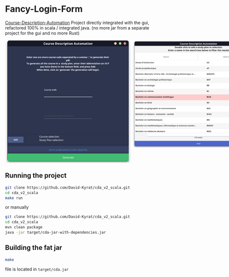 # Fancy-Login-Form

[Course-Description-Automation](https://github.com/David-Kyrat/Course-Description-Automation) Project directly integrated with the gui,
refactored 100% in scala / integrated java.
(no more jar from a separate project for the gui and no more Rust)

<div style="display: flex; justify-content: space-around">

<img src="./src/main/files/res/screenshot1.png" height="400">
<img src="./src/main/files/res/screenshot2.png" height="350">

</div>

## Running the project

```bash
git clone https://github.com/David-Kyrat/cda_v2_scala.git
cd cda_v2_scala
make run
```

or manually

```bash
git clone https://github.com/David-Kyrat/cda_v2_scala.git
cd cda_v2_scala
mvn clean package
java -jar target/cda-jar-with-dependencies.jar
```

## Building the fat jar

```bash
make
```

file is located in `target/cda.jar`
